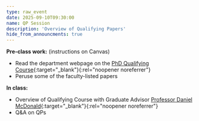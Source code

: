 ```yaml
---
type: raw_event
date: 2025-09-10T09:30:00
name: QP Session
description: 'Overview of Qualifying Papers'
hide_from_announcments: true
---
```


**Pre-class work:** (instructions on Canvas)

* Read the department webpage on the [PhD Qualifying Course](https://www.stat.ubc.ca/phd-qualifying-course){:target="_blank"}{:rel="noopener noreferrer"}
* Peruse some of the faculty-listed papers

**In class:**

* Overview of Qualifying Course with Graduate Advisor [Professor Daniel McDonald](https://dajmcdon.github.io/){:target="_blank"}{:rel="noopener noreferrer"}
* Q&A on QPs

